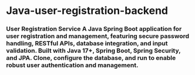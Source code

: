 # Java-user-registration-backend
### User Registration Service   A Java Spring Boot application for user registration and management, featuring secure password handling, RESTful APIs, database integration, and input validation. Built with Java 17+, Spring Boot, Spring Security, and JPA. Clone, configure the database, and run to enable robust user authentication and management.  
